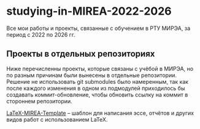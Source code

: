 # studying-in-MIREA-2022-2026
Все мои работы и проекты, связанные с обучением в РТУ МИРЭА, за период с 2022 по 2026 гг.

## Проекты в отдельных репозиториях
Ниже перечисленны проекты, которые связаны с учёбой в МИРЭА, но по разным причинам были вынесены в отдельные репозитории. Решение не использовать git submodules было намеренным, так как после каждого изменения в одном из подмодулей приходилось бы создавать коммит-обновление, чтобы обновить ссылку на коммит в стороннем репозитории.

[LaTeX-MIREA-Template](https://github.com/synalice/LaTeX-MIREA-Template) – шаблон для написания эссе, отчётов и других видов работ с использованием LaTeX.